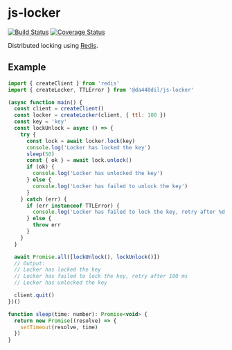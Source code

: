 # js-locker

[![Build Status](https://travis-ci.com/da440dil/js-locker.svg?branch=master)](https://travis-ci.com/da440dil/js-locker)
[![Coverage Status](https://coveralls.io/repos/github/da440dil/js-locker/badge.svg?branch=master)](https://coveralls.io/github/da440dil/js-locker?branch=master)

Distributed locking using [Redis](https://redis.io/).

## Example

```javascript
import { createClient } from 'redis'
import { createLocker, TTLError } from '@da440dil/js-locker'

(async function main() {
  const client = createClient()
  const locker = createLocker(client, { ttl: 100 })
  const key = 'key'
  const lockUnlock = async () => {
    try {
      const lock = await locker.lock(key)
      console.log('Locker has locked the key')
      sleep(50)
      const { ok } = await lock.unlock()
      if (ok) {
        console.log('Locker has unlocked the key')
      } else {
        console.log('Locker has failed to unlock the key')
      }
    } catch (err) {
      if (err instanceof TTLError) {
        console.log('Locker has failed to lock the key, retry after %d ms', err.ttl)
      } else {
        throw err
      }
    }
  }

  await Promise.all([lockUnlock(), lockUnlock()])
  // Output:
  // Locker has locked the key
  // Locker has failed to lock the key, retry after 100 ms
  // Locker has unlocked the key

  client.quit()
})()

function sleep(time: number): Promise<void> {
  return new Promise((resolve) => {
    setTimeout(resolve, time)
  })
}
```